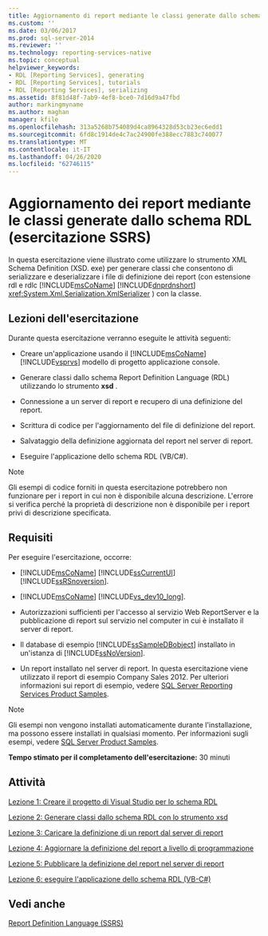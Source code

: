 ```yaml
---
title: Aggiornamento di report mediante le classi generate dallo schema RDL (esercitazione su SSRS) | Microsoft Docs
ms.custom: ''
ms.date: 03/06/2017
ms.prod: sql-server-2014
ms.reviewer: ''
ms.technology: reporting-services-native
ms.topic: conceptual
helpviewer_keywords:
- RDL [Reporting Services], generating
- RDL [Reporting Services], tutorials
- RDL [Reporting Services], serializing
ms.assetid: 8f81d48f-7ab9-4ef8-bce0-7d16d9a47fbd
author: markingmyname
ms.author: maghan
manager: kfile
ms.openlocfilehash: 313a5268b754089d4ca8964328d53cb23ec6edd1
ms.sourcegitcommit: 6fd8c1914de4c7ac24900fe388ecc7883c740077
ms.translationtype: MT
ms.contentlocale: it-IT
ms.lasthandoff: 04/26/2020
ms.locfileid: "62746115"
---
```

# <a name="updating-reports-using-classes-generated-from-the-rdl-schema-ssrs-tutorial"></a>Aggiornamento dei report mediante le classi generate dallo schema RDL (esercitazione SSRS)
  In questa esercitazione viene illustrato come utilizzare lo strumento XML Schema Definition (XSD. exe) per generare classi che consentono di serializzare e deserializzare i file di definizione dei report (con estensione rdl e rdlc [!INCLUDE[msCoName](../includes/msconame-md.md)] [!INCLUDE[dnprdnshort](../includes/dnprdnshort-md.md)] <xref:System.Xml.Serialization.XmlSerializer> ) con la classe.  
  
## <a name="what-you-will-learn"></a>Lezioni dell'esercitazione  
 Durante questa esercitazione verranno eseguite le attività seguenti:  
  
-   Creare un'applicazione usando il [!INCLUDE[msCoName](../includes/msconame-md.md)] [!INCLUDE[vsprvs](../includes/vsprvs-md.md)] modello di progetto applicazione console.  
  
-   Generare classi dallo schema Report Definition Language (RDL) utilizzando lo strumento **xsd** .  
  
-   Connessione a un server di report e recupero di una definizione del report.  
  
-   Scrittura di codice per l'aggiornamento del file di definizione del report.  
  
-   Salvataggio della definizione aggiornata del report nel server di report.  
  
-   Eseguire l'applicazione dello schema RDL (VB/C#).  
  
> [!NOTE]  
>  Gli esempi di codice forniti in questa esercitazione potrebbero non funzionare per i report in cui non è disponibile alcuna descrizione. L'errore si verifica perché la proprietà di descrizione non è disponibile per i report privi di descrizione specificata.  
  
## <a name="requirements"></a>Requisiti  
 Per eseguire l'esercitazione, occorre:  
  
-   [!INCLUDE[msCoName](../includes/msconame-md.md)] [!INCLUDE[ssCurrentUI](../includes/sscurrentui-md.md)] [!INCLUDE[ssRSnoversion](../includes/ssrsnoversion-md.md)].  
  
-   [!INCLUDE[msCoName](../includes/msconame-md.md)] [!INCLUDE[vs_dev10_long](../includes/vs-dev10-long-md.md)].  
  
-   Autorizzazioni sufficienti per l'accesso al servizio Web ReportServer e la pubblicazione di report sul servizio nel computer in cui è installato il server di report.  
  
-   Il database di esempio [!INCLUDE[ssSampleDBobject](../includes/sssampledbobject-md.md)] installato in un'istanza di [!INCLUDE[ssNoVersion](../includes/ssnoversion-md.md)].  
  
-   Un report installato nel server di report. In questa esercitazione viene utilizzato il report di esempio Company Sales 2012. Per ulteriori informazioni sui report di esempio, vedere [SQL Server Reporting Services Product Samples](https://go.microsoft.com/fwlink/?LinkId=177889).  
  
> [!NOTE]  
>  Gli esempi non vengono installati automaticamente durante l'installazione, ma possono essere installati in qualsiasi momento. Per informazioni sugli esempi, vedere [SQL Server Product Samples](https://go.microsoft.com/fwlink/?LinkId=182887).  
  
 **Tempo stimato per il completamento dell'esercitazione:** 30 minuti  
  
## <a name="tasks"></a>Attività  
 [Lezione 1: Creare il progetto di Visual Studio per lo schema RDL](../../2014/tutorials/lesson-1-create-the-rdl-schema-visual-studio-project.md)  
  
 [Lezione 2: Generare classi dallo schema RDL con lo strumento xsd](../../2014/tutorials/lesson-2-generate-classes-from-the-rdl-schema-using-the-xsd-tool.md)  
  
 [Lezione 3: Caricare la definizione di un report dal server di report](../../2014/tutorials/lesson-3-load-a-report-definition-from-the-report-server.md)  
  
 [Lezione 4: Aggiornare la definizione del report a livello di programmazione](../../2014/tutorials/lesson-4-update-the-report-definition-programmatically.md)  
  
 [Lezione 5: Pubblicare la definizione del report nel server di report](../../2014/tutorials/lesson-5-publish-the-report-definition-to-the-report-server.md)  
  
 [Lezione 6: eseguire l'applicazione dello schema RDL &#40;VB-C&#35;&#41;](../../2014/tutorials/lesson-6-run-the-rdl-schema-application-vb-csharp.md)  
  
## <a name="see-also"></a>Vedi anche  
 [Report Definition Language &#40;SSRS&#41;](../reporting-services/reports/report-definition-language-ssrs.md)  
  
  

